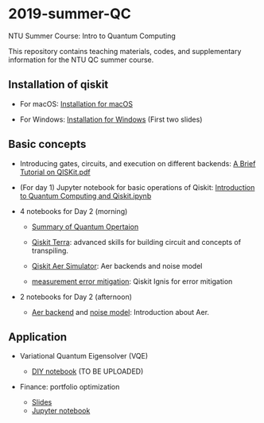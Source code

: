 # 2019-summer-QC
NTU Summer Course: Intro to Quantum Computing

This repository contains teaching materials, codes, and supplementary information for the NTU QC summer course.

## Installation of qiskit
* For macOS: [Installation for macOS](https://github.com/m24639297/2019-summer-QC/blob/master/Installation%20macOS.ipynb)

* For Windows: [Installation for Windows](https://github.com/m24639297/2019-summer-QC/blob/master/A%20Brief%20Tutorial%20on%20QISKit.pdf)
(First two slides)

## Basic concepts

* Introducing gates, circuits, and execution on different backends: [A Brief Tutorial on QISKit.pdf](https://github.com/m24639297/2019-summer-QC/blob/master/A%20Brief%20Tutorial%20on%20QISKit.pdf)

* (For day 1) Jupyter notebook for basic operations of Qiskit: [Introduction to Quantum Computing and Qiskit.ipynb](https://github.com/m24639297/2019-summer-QC/blob/master/Introduction%20to%20Quantum%20Computing%20and%20Qiskit%20%20(Day-1).ipynb)

* 4 notebooks for Day 2 (morning)

   * [Summary of Quantum Opertaion](https://github.com/m24639297/2019-summer-QC/blob/master/summary_of_quantum_operations.ipynb) 
   
   * [Qiskit Terra](https://github.com/m24639297/2019-summer-QC/blob/master/Qiskit%20Terra_short_course.ipynb): advanced skills for building circuit and concepts of transpiling. 
   
   * [Qiskit Aer Simulator](https://github.com/m24639297/2019-summer-QC/blob/master/Qiskit_aer_Simulators_short_course.ipynb): Aer backends and noise model
   
   * [measurement error mitigation](https://github.com/m24639297/2019-summer-QC/blob/master/measurement_error_mitigation-short_course.ipynb): Qiskit Ignis for error mitigation
   
* 2 notebooks for Day 2 (afternoon)
   * [Aer backend](https://github.com/m24639297/2019-summer-QC/blob/master/Aer%20backends.ipynb) and [noise model](https://github.com/m24639297/2019-summer-QC/blob/master/noise%20model.ipynb): Introduction about Aer.
   
   
## Application

* Variational Quantum Eigensolver (VQE)
    * [DIY notebook](https://github.com/m24639297/2019-summer-QC/blob/master/VQE-DIY.ipynb) (TO BE UPLOADED)

* Finance: portfolio optimization
    * [Slides](https://github.com/m24639297/2019-summer-QC/blob/master/Qiskit-Finance.pdf)
    * [Jupyter notebook](https://github.com/m24639297/2019-summer-QC/blob/master/portfolio.ipynb)
    

